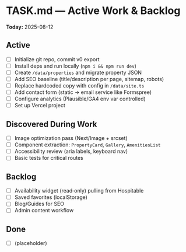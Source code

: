 # TASK.md — Active Work & Backlog

**Today:** 2025-08-12

## Active
- [ ] Initialize git repo, commit v0 export
- [ ] Install deps and run locally (`npm i && npm run dev`)
- [ ] Create `/data/properties` and migrate property JSON
- [ ] Add SEO baseline (title/description per page, sitemap, robots)
- [ ] Replace hardcoded copy with config in `/data/site.ts`
- [ ] Add contact form (static → email service like Formspree) 
- [ ] Configure analytics (Plausible/GA4 env var controlled)
- [ ] Set up Vercel project

## Discovered During Work
- [ ] Image optimization pass (Next/Image + srcset)
- [ ] Component extraction: `PropertyCard`, `Gallery`, `AmenitiesList`
- [ ] Accessibility review (aria labels, keyboard nav)
- [ ] Basic tests for critical routes

## Backlog
- [ ] Availability widget (read‑only) pulling from Hospitable
- [ ] Saved favorites (localStorage)
- [ ] Blog/Guides for SEO
- [ ] Admin content workflow

## Done
- [ ] (placeholder)
